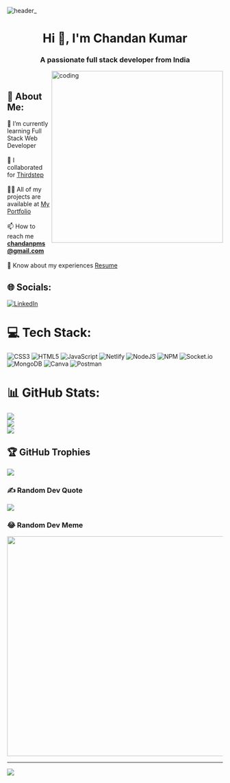 ![header_](https://user-images.githubusercontent.com/108578299/233980552-01bfa74a-8c40-4453-b787-90b44abb8f62.png)


<h1 align="center">Hi 👋, I'm Chandan Kumar</h1>
<h3 align="center">A passionate full stack developer from India</h3>
<img align="right" alt="coding"  width="400" src="https://camo.githubusercontent.com/cae12fddd9d6982901d82580bdf321d81fb299141098ca1c2d4891870827bf17/68747470733a2f2f6d69726f2e6d656469756d2e636f6d2f6d61782f313336302f302a37513379765349765f7430696f4a2d5a2e676966"><br>

## 💫 About Me:<br>
🔭 I’m currently learning Full Stack Web Developer<br><br>
👯 I collaborated for <a href="https://github.com/SamanPradhan/thirdstep">Thirdstep</a><br><br>
👨‍💻 All of my projects are available at <a href="https://chandan2812.github.io/">My Portfolio</a><br><br>
📫 How to reach me **chandanpms@gmail.com**<br><br>
📄 Know about my experiences <a href="https://drive.google.com/file/d/1RMoEAsgKFpkJU4nqDD4LxMWNvOH6Q6WX/view?usp=share_link">Resume</a>


## 🌐 Socials:
[![LinkedIn](https://img.shields.io/badge/LinkedIn-%230077B5.svg?logo=linkedin&logoColor=white)](https://linkedin.com/in/Chandan2812) 

# 💻 Tech Stack:
![CSS3](https://img.shields.io/badge/css3-%231572B6.svg?style=for-the-badge&logo=css3&logoColor=white) ![HTML5](https://img.shields.io/badge/html5-%23E34F26.svg?style=for-the-badge&logo=html5&logoColor=white) ![JavaScript](https://img.shields.io/badge/javascript-%23323330.svg?style=for-the-badge&logo=javascript&logoColor=%23F7DF1E) ![Netlify](https://img.shields.io/badge/netlify-%23000000.svg?style=for-the-badge&logo=netlify&logoColor=#00C7B7) ![NodeJS](https://img.shields.io/badge/node.js-6DA55F?style=for-the-badge&logo=node.js&logoColor=white) ![NPM](https://img.shields.io/badge/NPM-%23000000.svg?style=for-the-badge&logo=npm&logoColor=white) ![Socket.io](https://img.shields.io/badge/Socket.io-black?style=for-the-badge&logo=socket.io&badgeColor=010101) ![MongoDB](https://img.shields.io/badge/MongoDB-%234ea94b.svg?style=for-the-badge&logo=mongodb&logoColor=white) ![Canva](https://img.shields.io/badge/Canva-%2300C4CC.svg?style=for-the-badge&logo=Canva&logoColor=white) ![Postman](https://img.shields.io/badge/Postman-FF6C37?style=for-the-badge&logo=postman&logoColor=white)
# 📊 GitHub Stats:
![](https://github-readme-stats.vercel.app/api?username=Chandan2812&theme=dark&hide_border=false&include_all_commits=false&count_private=false)<br/>
![](https://github-readme-streak-stats.herokuapp.com/?user=Chandan2812&theme=dark&hide_border=false)<br/>
![](https://github-readme-stats.vercel.app/api/top-langs/?username=Chandan2812&theme=dark&hide_border=false&include_all_commits=false&count_private=false&layout=compact)

## 🏆 GitHub Trophies
![](https://github-profile-trophy.vercel.app/?username=Chandan2812&theme=radical&no-frame=false&no-bg=true&margin-w=4)

### ✍️ Random Dev Quote
![](https://quotes-github-readme.vercel.app/api?type=horizontal&theme=radical)

### 😂 Random Dev Meme
<img src="https://rm.up.railway.app/" width="512px"/>

---
[![](https://visitcount.itsvg.in/api?id=Chandan2812&icon=0&color=0)](https://visitcount.itsvg.in)

<!-- Proudly created with GPRM ( https://gprm.itsvg.in ) -->
